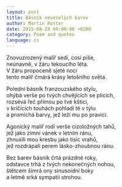 ```yaml
---
layout: post
title: Básník neveselých barev
author: Martin Rotter
date: 2015-08-28 09:00:00 +0200
category: Poem and quotes
language: cs
---
```


Znovuzrozený malíř sedí, cosi píše,  
neúnavně, v žáru tekoucího léta.  
V žáru propoceně sjeté noci  
tento malíř čmárá krásy letošního světa.
<!--more-->

Polední básník franzouzského stylu,  
ohýbá verše po tvých chvějících se plicích,  
rozsévá řeč přímou po tvé kštici,  
v kričících touhách pohladí tě v týlu  
a promíchá barvy, jež leží mu po pravici.

Agonický malíř rodí verše cizoložných tahů,  
jež jako zimní vánek v letním ránu,  
zhnusili mou kresbu jako tisíc vrahů,  
jež rozdrápali perem lásko-zhoubnou ránu.

Bez barev básník črtá prázdné roky,  
odstavce trhá z tvých nekonečných nohou,  
štětcem šimrá ony sinusoidní boky  
a letmě srká sympatii strohou.